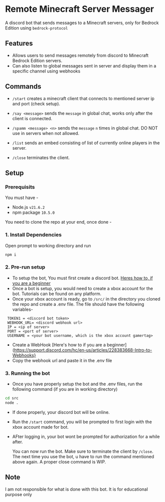 # Remote Minecraft Server Messager
A discord bot that sends messages to a Minecraft servers, only for Bedrock Edition using `bedrock-protocol`

## Features

- Allows users to send messages remotely from discord to Minecraft Bedrock Edition servers.
- Can also listen to global messages sent in server and display them in a specific channel using webhooks

## Commands

- `/start` creates a minecraft client that connects to mentioned server ip and port (check setup).
  
- `/say <message>` sends the `message` in global chat, works only after the client is connected.
  
  
- `/spamm <message> <n>` sends the `message` `n` times in global chat. DO NOT use in servers when not allowed.
  
  
- `/list` sends an embed consisting of list of currently online players in the server.
  
  
- `/close` terminates the client.

## Setup

### Prerequisits

You must have -

- Node.js `v21.6.2`
- npm package `10.5.0`

You need to clone the repo at your end, once done -

### 1. Install Dependencies

   Open prompt to working directory and run

   ```bash
   npm i
   ```

### 2. Pre-run setup

   - To setup the bot, You must first create a discord bot. [Heres how to, if you are a beginner](https://discord.com/developers/docs/quick-start/getting-started)
   - Once a bot is setup, you would need to create a xbox account for the bot. Tutorials can be found on any platform.
   - Once your xbox account is ready, go to `/src/` in the directory you cloned the repo and create a .env file. The file should have the following variables-

   ```
    TOKEN1 = <discord bot token>
    WEBHOOK_URL= <discord webhook url>
    IP = <ip of server>
    PORT = <port of server>
    USERNAME = <your bot username, which is the xbox account gamertag>
  ```
- Create a WebHook [Here's how to if you are a beginner](https://support.discord.com/hc/en-us/articles/228383668-Intro-to-Webhooks}
- Copy the webhook url and paste it in the .env file

### 3. Running the bot

  - Once you have properly setup the bot and the .env files, run the following command (if you are in working directory)
  ```bash
  cd src
  node .
  ```
- If done properly, your discord bot will be online.
- Run the `/start` command, you will be prompted to first login with the xbox account made for bot.
- AFter logging in, your bot wont be prompted for authorization for a while after.

  You can now run the bot. Make sure to terminate the client by `/close`. The next time you use the bot, u have to run the command mentioned above again. A proper close command is WIP.

## Note

I am not responsible for what is done with this bot. It is for educational purpose only

   





